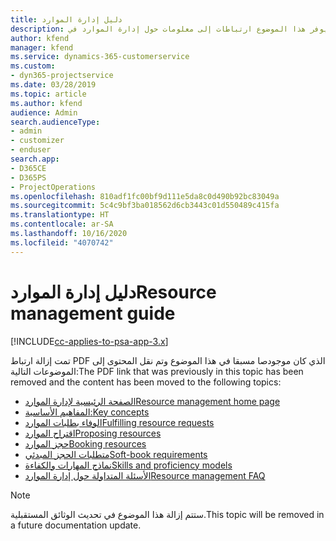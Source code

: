 ```yaml
---
title: دليل إدارة الموارد
description: يوفر هذا الموضوع ارتباطات إلى معلومات حول إدارة الموارد في Project Service Automation
author: kfend
manager: kfend
ms.service: dynamics-365-customerservice
ms.custom:
- dyn365-projectservice
ms.date: 03/28/2019
ms.topic: article
ms.author: kfend
audience: Admin
search.audienceType:
- admin
- customizer
- enduser
search.app:
- D365CE
- D365PS
- ProjectOperations
ms.openlocfilehash: 810adf1fc00bf9d111e5da8c0d490b92bc83049a
ms.sourcegitcommit: 5c4c9bf3ba018562d6cb3443c01d550489c415fa
ms.translationtype: HT
ms.contentlocale: ar-SA
ms.lasthandoff: 10/16/2020
ms.locfileid: "4070742"
---
```

# <a name="resource-management-guide"></a><span data-ttu-id="291d1-103">دليل إدارة الموارد</span><span class="sxs-lookup"><span data-stu-id="291d1-103">Resource management guide</span></span>

[!INCLUDE[cc-applies-to-psa-app-3.x](../../includes/cc-applies-to-psa-app-3x.md)]

<span data-ttu-id="291d1-104">تمت إزالة ارتباط PDF الذي كان موجودصا مسبقا في هذا الموضوع وتم نقل المحتوى إلى الموضوعات التالية:</span><span class="sxs-lookup"><span data-stu-id="291d1-104">The PDF link that was previously in this topic has been removed and the content has been moved to the following topics:</span></span>

- [<span data-ttu-id="291d1-105">الصفحة الرئيسية لإدارة الموارد</span><span class="sxs-lookup"><span data-stu-id="291d1-105">Resource management home page</span></span>](../resource-management-home-page.md)
- [<span data-ttu-id="291d1-106">المفاهيم الأساسية:</span><span class="sxs-lookup"><span data-stu-id="291d1-106">Key concepts</span></span>](../reports-key-concepts.md)
- [<span data-ttu-id="291d1-107">الوفاء بطلبات الموارد</span><span class="sxs-lookup"><span data-stu-id="291d1-107">Fulfilling resource requests</span></span>](../resource-management-fulfill-requests.md)
- [<span data-ttu-id="291d1-108">اقتراح الموارد</span><span class="sxs-lookup"><span data-stu-id="291d1-108">Proposing resources</span></span>](../resource-management-propose-resources.md)
- [<span data-ttu-id="291d1-109">حجز الموارد</span><span class="sxs-lookup"><span data-stu-id="291d1-109">Booking resources</span></span>](../resource-management-book-resources-scheduleboard.md)
- [<span data-ttu-id="291d1-110">متطلبات الحجز المبدئي</span><span class="sxs-lookup"><span data-stu-id="291d1-110">Soft-book requirements</span></span>](../resource-management-softbook-requirements.md)
- [<span data-ttu-id="291d1-111">نماذج المهارات والكفاءة</span><span class="sxs-lookup"><span data-stu-id="291d1-111">Skills and proficiency models</span></span>](../resource-management-skills-proficiency.md)
- [<span data-ttu-id="291d1-112">الأسئلة المتداولة حول إدارة الموارد</span><span class="sxs-lookup"><span data-stu-id="291d1-112">Resource management FAQ</span></span>](../resource-management-faq.md)

> [!NOTE]
> <span data-ttu-id="291d1-113">ستتم إزالة هذا الموضوع في تحديث الوثائق المستقبلية.</span><span class="sxs-lookup"><span data-stu-id="291d1-113">This topic will be removed in a future documentation update.</span></span> 
